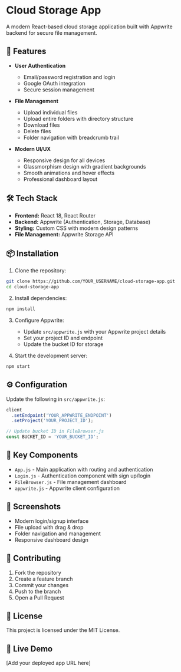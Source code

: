 # Cloud Storage App

A modern React-based cloud storage application built with Appwrite backend for secure file management.

## 🚀 Features

- **User Authentication**
  - Email/password registration and login
  - Google OAuth integration
  - Secure session management

- **File Management**
  - Upload individual files
  - Upload entire folders with directory structure
  - Download files
  - Delete files
  - Folder navigation with breadcrumb trail

- **Modern UI/UX**
  - Responsive design for all devices
  - Glassmorphism design with gradient backgrounds
  - Smooth animations and hover effects
  - Professional dashboard layout

## 🛠️ Tech Stack

- **Frontend:** React 18, React Router
- **Backend:** Appwrite (Authentication, Storage, Database)
- **Styling:** Custom CSS with modern design patterns
- **File Management:** Appwrite Storage API

## 📦 Installation

1. Clone the repository:
```bash
git clone https://github.com/YOUR_USERNAME/cloud-storage-app.git
cd cloud-storage-app
```

2. Install dependencies:
```bash
npm install
```

3. Configure Appwrite:
   - Update `src/appwrite.js` with your Appwrite project details
   - Set your project ID and endpoint
   - Update the bucket ID for storage

4. Start the development server:
```bash
npm start
```

## ⚙️ Configuration

Update the following in `src/appwrite.js`:
```javascript
client
  .setEndpoint('YOUR_APPWRITE_ENDPOINT')
  .setProject('YOUR_PROJECT_ID');

// Update bucket ID in FileBrowser.js
const BUCKET_ID = 'YOUR_BUCKET_ID';
```

## 🌟 Key Components

- `App.js` - Main application with routing and authentication
- `Login.js` - Authentication component with sign up/login
- `FileBrowser.js` - File management dashboard
- `appwrite.js` - Appwrite client configuration

## 📱 Screenshots

- Modern login/signup interface
- File upload with drag & drop
- Folder navigation and management
- Responsive dashboard design

## 🤝 Contributing

1. Fork the repository
2. Create a feature branch
3. Commit your changes
4. Push to the branch
5. Open a Pull Request

## 📄 License

This project is licensed under the MIT License.

## 🔗 Live Demo

[Add your deployed app URL here]
